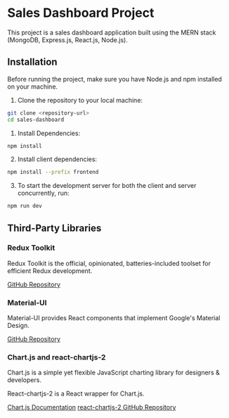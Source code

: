 # Sales Dashboard Project

This project is a sales dashboard application built using the MERN stack (MongoDB, Express.js, React.js, Node.js).

## Installation

Before running the project, make sure you have Node.js and npm installed on your machine.

1. Clone the repository to your local machine:

```bash
git clone <repository-url>
cd sales-dashboard

```

1. Install Dependencies:

```bash
npm install
```

2. Install client dependencies:

```bash
npm install --prefix frontend
```

3. To start the development server for both the client and server concurrently, run:

```bash
npm run dev

```

## Third-Party Libraries

### Redux Toolkit

Redux Toolkit is the official, opinionated, batteries-included toolset for efficient Redux development.

[GitHub Repository](https://github.com/reduxjs/redux-toolkit)

### Material-UI

Material-UI provides React components that implement Google's Material Design.

[GitHub Repository](https://github.com/mui-org/material-ui)

### Chart.js and react-chartjs-2

Chart.js is a simple yet flexible JavaScript charting library for designers & developers.

React-chartjs-2 is a React wrapper for Chart.js.

[Chart.js Documentation](https://www.chartjs.org/docs/latest/)
[react-chartjs-2 GitHub Repository](https://github.com/reactchartjs/react-chartjs-2)
